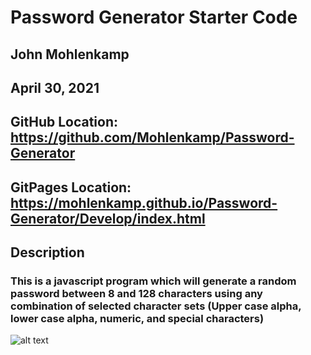 # Password Generator Starter Code

## John Mohlenkamp
## April 30, 2021


## GitHub Location: https://github.com/Mohlenkamp/Password-Generator

## GitPages Location: https://mohlenkamp.github.io/Password-Generator/Develop/index.html


## Description
### This is a javascript program which will generate a random password between 8 and 128 characters using any combination of selected character sets (Upper case alpha, lower case alpha, numeric, and special characters)


![alt text](https://mohlenkamp.github.io/Password-Generator/Password-Generator-Screen.gif)